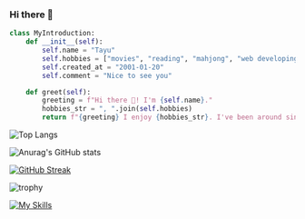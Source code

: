 ### Hi there 👋

```python
class MyIntroduction:
    def __init__(self):
        self.name = "Tayu"
        self.hobbies = ["movies", "reading", "mahjong", "web developing"]
        self.created_at = "2001-01-20"
        self.comment = "Nice to see you"

    def greet(self):
        greeting = f"Hi there 👋! I'm {self.name}."
        hobbies_str = ", ".join(self.hobbies)
        return f"{greeting} I enjoy {hobbies_str}. I've been around since {self.created_at}. {self.comment}"
```      
<!--
**Tayuchi/Tayuchi** is a ✨ _special_ ✨ repository because its `README.md` (this file) appears on your GitHub profile.

Here are some ideas to get you started:

- 🔭 I’m currently working on ...
- 🌱 I’m currently learning ...
- 👯 I’m looking to collaborate on ...
- 🤔 I’m looking for help with ...
- 💬 Ask me about ...
- 📫 How to reach me: ...
- 😄 Pronouns: ...
- ⚡ Fun fact: ...
-->

![Top Langs](https://github-readme-stats.vercel.app/api/top-langs/?username=Tayuchi&layout=compact)

![Anurag's GitHub stats](https://github-readme-stats.vercel.app/api?username=Tayuchi)

[![GitHub Streak](https://streak-stats.demolab.com/?user=Tayuchi)](https://git.io/streak-stats)

![trophy](https://github-profile-trophy.vercel.app/?username=Tayuchi)

[![My Skills](https://skillicons.dev/icons?i=html,css,js,ts,py,django,react,nextjs,supabase,prisma,vercel,git,github,gitlab,docker,postman,vscode)](https://skillicons.dev)
